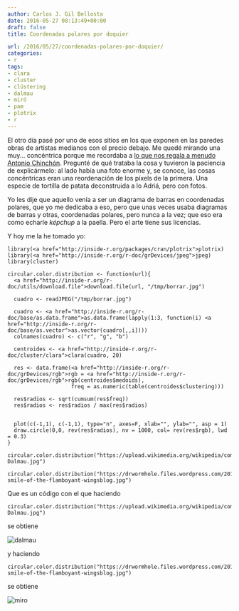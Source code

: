 ```yaml
---
author: Carlos J. Gil Bellosta
date: 2016-05-27 08:13:49+00:00
draft: false
title: Coordenadas polares por doquier

url: /2016/05/27/coordenadas-polares-por-doquier/
categories:
- r
tags:
- clara
- cluster
- clústering
- dalmau
- miró
- pam
- plotrix
- r
---
```


El otro día pasé por uno de esos sitios en los que exponen en las paredes obras de artistas medianos con el precio debajo. Me quedé mirando una muy... concéntrica porque me recordaba a [lo que nos regala a menudo Antonio Chinchón](https://aschinchon.wordpress.com/tag/r/). Pregunté de qué trataba la cosa y tuvieron la paciencia de explicármelo: al lado había una foto enorme y, se conoce, las cosas concéntricas eran una reordenación de los píxels de la primera. Una especie de tortilla de patata deconstruida a lo Adriá, pero con fotos.

Yo les dije que aquello venía a ser un diagrama de barras en coordenadas polares, que yo me dedicaba a eso, pero que unas veces usaba diagramas de barras y otras, coordenadas polares, pero nunca a la vez; que eso era como echarle _képchup_ a la paella. Pero el arte tiene sus licencias.

Y hoy me la he tomado yo:



    library(<a href="http://inside-r.org/packages/cran/plotrix">plotrix)
    library(<a href="http://inside-r.org/r-doc/grDevices/jpeg">jpeg)
    library(cluster)

    circular.color.distribution <- function(url){
      <a href="http://inside-r.org/r-doc/utils/download.file">download.file(url, "/tmp/borrar.jpg")

      cuadro <- readJPEG("/tmp/borrar.jpg")

      cuadro <- <a href="http://inside-r.org/r-doc/base/as.data.frame">as.data.frame(lapply(1:3, function(i) <a href="http://inside-r.org/r-doc/base/as.vector">as.vector(cuadro[,,i])))
      colnames(cuadro) <- c("r", "g", "b")

      centroides <- <a href="http://inside-r.org/r-doc/cluster/clara">clara(cuadro, 20)

      res <- data.frame(<a href="http://inside-r.org/r-doc/grDevices/rgb">rgb = <a href="http://inside-r.org/r-doc/grDevices/rgb">rgb(centroides$medoids),
                        freq = as.numeric(table(centroides$clustering)))

      res$radios <- sqrt(cumsum(res$freq))
      res$radios <- res$radios / max(res$radios)


      plot(c(-1,1), c(-1,1), type="n", axes=F, xlab="", ylab="", asp = 1)
      draw.circle(0,0, rev(res$radios), nv = 1000, col= rev(res$rgb), lwd = 0.3)
    }

    circular.color.distribution("https://upload.wikimedia.org/wikipedia/commons/4/40/Batalla_de_rocroi_por_Augusto_Ferrer-Dalmau.jpg")

    circular.color.distribution("https://drwormhole.files.wordpress.com/2013/12/the-smile-of-the-flamboyant-wingsblog.jpg")



Que es un código con el que haciendo



    circular.color.distribution("https://upload.wikimedia.org/wikipedia/commons/4/40/Batalla_de_rocroi_por_Augusto_Ferrer-Dalmau.jpg")



se obtiene

![dalmau](/wp-uploads/2016/05/dalmau.png)


y haciendo



    circular.color.distribution("https://drwormhole.files.wordpress.com/2013/12/the-smile-of-the-flamboyant-wingsblog.jpg")



se obtiene

![miro](/wp-uploads/2016/05/miro.png)



